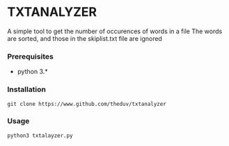 # TXTANALYZER
A simple tool to get the number of occurences of words in a file
The words are sorted, and those in the skiplist.txt file are ignored

### Prerequisites
* python 3.*

### Installation
`git clone https://www.github.com/theduv/txtanalyzer`

### Usage
`python3 txtalayzer.py`
